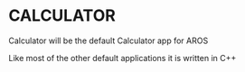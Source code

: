 # CALCULATOR
Calculator will be the default Calculator app for AROS 

Like most of the other default applications it is written in C++
